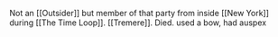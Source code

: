 Not an [[Outsider]] but member of that party from inside [[New York]] during [[The Time Loop]].
[[Tremere]].
Died.
used a bow, had auspex
